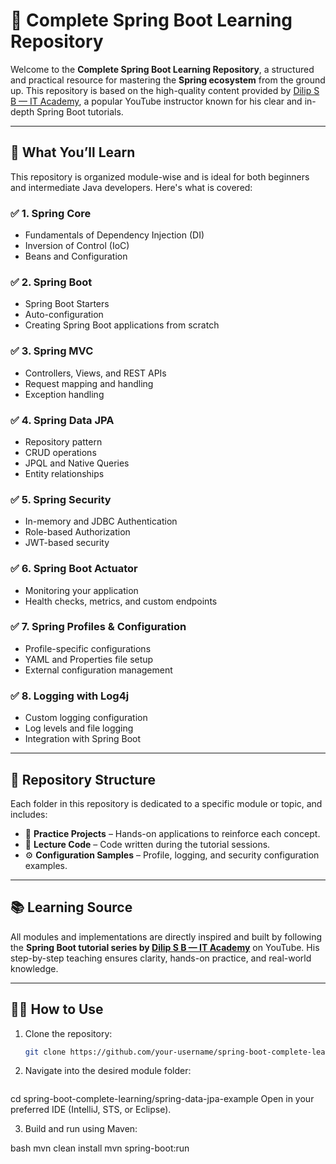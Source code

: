 # 🧩 Complete Spring Boot Learning Repository

Welcome to the **Complete Spring Boot Learning Repository**, a structured and practical resource for mastering the **Spring ecosystem** from the ground up. This repository is based on the high-quality content provided by [Dilip S B — IT Academy](https://www.youtube.com/@DilipSundarraj), a popular YouTube instructor known for his clear and in-depth Spring Boot tutorials.

---

## 🎯 What You’ll Learn

This repository is organized module-wise and is ideal for both beginners and intermediate Java developers. Here's what is covered:

### ✅ **1. Spring Core**
- Fundamentals of Dependency Injection (DI)
- Inversion of Control (IoC)
- Beans and Configuration

### ✅ **2. Spring Boot**
- Spring Boot Starters
- Auto-configuration
- Creating Spring Boot applications from scratch

### ✅ **3. Spring MVC**
- Controllers, Views, and REST APIs
- Request mapping and handling
- Exception handling

### ✅ **4. Spring Data JPA**
- Repository pattern
- CRUD operations
- JPQL and Native Queries
- Entity relationships

### ✅ **5. Spring Security**
- In-memory and JDBC Authentication
- Role-based Authorization
- JWT-based security

### ✅ **6. Spring Boot Actuator**
- Monitoring your application
- Health checks, metrics, and custom endpoints

### ✅ **7. Spring Profiles & Configuration**
- Profile-specific configurations
- YAML and Properties file setup
- External configuration management

### ✅ **8. Logging with Log4j**
- Custom logging configuration
- Log levels and file logging
- Integration with Spring Boot

---

## 📂 Repository Structure

Each folder in this repository is dedicated to a specific module or topic, and includes:

- 🧪 **Practice Projects** – Hands-on applications to reinforce each concept.
- 📘 **Lecture Code** – Code written during the tutorial sessions.
- ⚙️ **Configuration Samples** – Profile, logging, and security configuration examples.

---

## 📚 Learning Source

All modules and implementations are directly inspired and built by following the **Spring Boot tutorial series by [Dilip S B — IT Academy](https://www.youtube.com/@DilipSundarraj)** on YouTube. His step-by-step teaching ensures clarity, hands-on practice, and real-world knowledge.

---

## 🧑‍💻 How to Use

1. Clone the repository:
   ```bash
   git clone https://github.com/your-username/spring-boot-complete-learning.git
2. Navigate into the desired module folder:
   ```bash
cd spring-boot-complete-learning/spring-data-jpa-example
Open in your preferred IDE (IntelliJ, STS, or Eclipse).

3. Build and run using Maven:

bash
mvn clean install
mvn spring-boot:run
